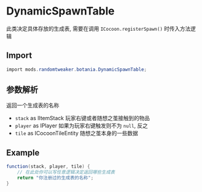 # DynamicSpawnTable

此类决定具体存放的生成表, 需要在调用 `ICocoon.registerSpawn()` 时传入方法逻辑

## Import

```csharp
import mods.randomtweaker.botania.DynamicSpawnTable;
```

## 参数解析

返回一个生成表的名称

- `stack` as IItemStack 玩家右键或者随想之茧接触到的物品
- `player` as IPlayer 如果为玩家右键触发则不为 `null`, 反之
- `tile` as ICocoonTileEntity 随想之茧本身的一些数据

## Example

```csharp
function(stack, player, tile) {
    // 在此处你可以写任意逻辑决定返回哪些生成表
    return "你注册过的生成表的名称";
}
```
